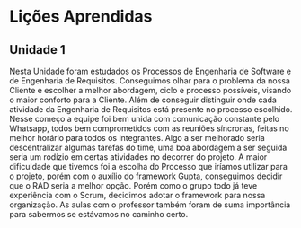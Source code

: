 # Lições Aprendidas

## Unidade 1

Nesta Unidade foram estudados os Processos de Engenharia de Software e de Engenharia de Requisitos. 
Conseguimos olhar para o problema da nossa Cliente e escolher a melhor abordagem, ciclo e processo possíveis, visando o maior conforto para a Cliente. Além de conseguir distinguir onde cada atividade da Engenharia de Requisitos está presente no processo escolhido.
Nesse começo a equipe foi bem unida com comunicação constante pelo Whatsapp, todos bem comprometidos com as reuniões síncronas, feitas no melhor horário para todos os integrantes. 
Algo a ser melhorado seria descentralizar algumas tarefas do time, uma boa abordagem a ser seguida seria um rodízio em certas atividades no decorrer do projeto. 
A maior dificuldade que tivemos foi a escolha do Processo que iríamos utilizar para o projeto, porém com o auxílio do framework Gupta, conseguimos decidir que o RAD seria a melhor opção. Porém como o grupo todo já teve experiência com o Scrum, decidimos adotar o framework para nossa organização. As aulas com o professor também foram de suma importância para sabermos se estávamos no caminho certo.
